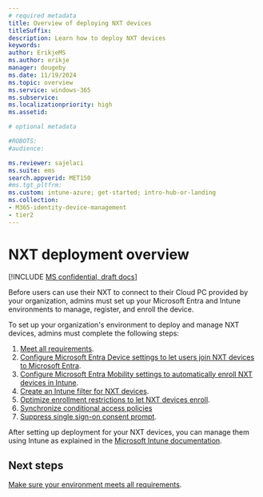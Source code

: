 ```yaml
---
# required metadata
title: Overview of deploying NXT devices
titleSuffix:
description: Learn how to deploy NXT devices
keywords:
author: ErikjeMS  
ms.author: erikje
manager: dougeby
ms.date: 11/19/2024
ms.topic: overview
ms.service: windows-365
ms.subservice:
ms.localizationpriority: high
ms.assetid: 

# optional metadata

#ROBOTS:
#audience:

ms.reviewer: sajelaci
ms.suite: ems
search.appverid: MET150
#ms.tgt_pltfrm:
ms.custom: intune-azure; get-started; intro-hub-or-landing
ms.collection:
- M365-identity-device-management
- tier2
---
```


# NXT deployment overview

[!INCLUDE [MS confidential, draft docs](../includes/draft-doc.md)]

Before users can use their NXT to connect to their Cloud PC provided by your organization, admins must set up your Microsoft Entra and Intune environments to manage, register, and enroll the device.

To set up your organization's environment to deploy and manage NXT devices, admins must complete the following steps:

1. [Meet all requirements](requirements.md).
2. [Configure Microsoft Entra Device settings to let users join NXT devices to Microsoft Entra](join-microsoft-entra.md).
3. [Configure Microsoft Entra Mobility settings to automatically enroll NXT devices in Intune](intune-automatic-enrollment.md).
4. [Create an Intune filter for NXT devices](create-intune-filter.md).
5. [Optimize enrollment restrictions to let NXT devices enroll](enrollment-restrictions.md).
6. [Synchronize conditional access policies](conditional-access-policies-synchronize.md)
7. [Suppress single sign-on consent prompt](single-sign-on-suppress.md).

After setting up deployment for your NXT devices, you can manage them using Intune as explained in the [Microsoft Intune documentation](/mem/intune/fundamentals/what-is-intune).

<!-- ########################## -->
## Next steps

[Make sure your environment meets all requirements](requirements.md).
